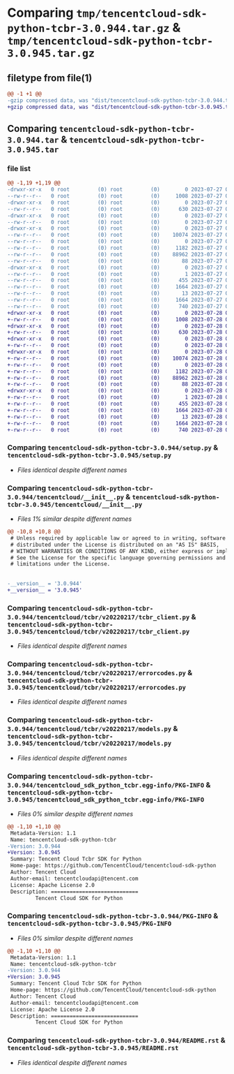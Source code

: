 # Comparing `tmp/tencentcloud-sdk-python-tcbr-3.0.944.tar.gz` & `tmp/tencentcloud-sdk-python-tcbr-3.0.945.tar.gz`

## filetype from file(1)

```diff
@@ -1 +1 @@
-gzip compressed data, was "dist/tencentcloud-sdk-python-tcbr-3.0.944.tar", last modified: Thu Jul 27 02:24:01 2023, max compression
+gzip compressed data, was "dist/tencentcloud-sdk-python-tcbr-3.0.945.tar", last modified: Fri Jul 28 00:36:05 2023, max compression
```

## Comparing `tencentcloud-sdk-python-tcbr-3.0.944.tar` & `tencentcloud-sdk-python-tcbr-3.0.945.tar`

### file list

```diff
@@ -1,19 +1,19 @@
-drwxr-xr-x   0 root         (0) root         (0)        0 2023-07-27 02:24:01.000000 tencentcloud-sdk-python-tcbr-3.0.944/
--rw-r--r--   0 root         (0) root         (0)     1008 2023-07-27 02:24:01.000000 tencentcloud-sdk-python-tcbr-3.0.944/setup.py
-drwxr-xr-x   0 root         (0) root         (0)        0 2023-07-27 02:24:01.000000 tencentcloud-sdk-python-tcbr-3.0.944/tencentcloud/
--rw-r--r--   0 root         (0) root         (0)      630 2023-07-27 02:24:01.000000 tencentcloud-sdk-python-tcbr-3.0.944/tencentcloud/__init__.py
-drwxr-xr-x   0 root         (0) root         (0)        0 2023-07-27 02:24:01.000000 tencentcloud-sdk-python-tcbr-3.0.944/tencentcloud/tcbr/
--rw-r--r--   0 root         (0) root         (0)        0 2023-07-27 02:24:01.000000 tencentcloud-sdk-python-tcbr-3.0.944/tencentcloud/tcbr/__init__.py
-drwxr-xr-x   0 root         (0) root         (0)        0 2023-07-27 02:24:01.000000 tencentcloud-sdk-python-tcbr-3.0.944/tencentcloud/tcbr/v20220217/
--rw-r--r--   0 root         (0) root         (0)    10074 2023-07-27 02:24:01.000000 tencentcloud-sdk-python-tcbr-3.0.944/tencentcloud/tcbr/v20220217/tcbr_client.py
--rw-r--r--   0 root         (0) root         (0)        0 2023-07-27 02:24:01.000000 tencentcloud-sdk-python-tcbr-3.0.944/tencentcloud/tcbr/v20220217/__init__.py
--rw-r--r--   0 root         (0) root         (0)     1182 2023-07-27 02:24:01.000000 tencentcloud-sdk-python-tcbr-3.0.944/tencentcloud/tcbr/v20220217/errorcodes.py
--rw-r--r--   0 root         (0) root         (0)    88962 2023-07-27 02:24:01.000000 tencentcloud-sdk-python-tcbr-3.0.944/tencentcloud/tcbr/v20220217/models.py
--rw-r--r--   0 root         (0) root         (0)       88 2023-07-27 02:24:01.000000 tencentcloud-sdk-python-tcbr-3.0.944/setup.cfg
-drwxr-xr-x   0 root         (0) root         (0)        0 2023-07-27 02:24:01.000000 tencentcloud-sdk-python-tcbr-3.0.944/tencentcloud_sdk_python_tcbr.egg-info/
--rw-r--r--   0 root         (0) root         (0)        1 2023-07-27 02:24:01.000000 tencentcloud-sdk-python-tcbr-3.0.944/tencentcloud_sdk_python_tcbr.egg-info/dependency_links.txt
--rw-r--r--   0 root         (0) root         (0)      455 2023-07-27 02:24:01.000000 tencentcloud-sdk-python-tcbr-3.0.944/tencentcloud_sdk_python_tcbr.egg-info/SOURCES.txt
--rw-r--r--   0 root         (0) root         (0)     1664 2023-07-27 02:24:01.000000 tencentcloud-sdk-python-tcbr-3.0.944/tencentcloud_sdk_python_tcbr.egg-info/PKG-INFO
--rw-r--r--   0 root         (0) root         (0)       13 2023-07-27 02:24:01.000000 tencentcloud-sdk-python-tcbr-3.0.944/tencentcloud_sdk_python_tcbr.egg-info/top_level.txt
--rw-r--r--   0 root         (0) root         (0)     1664 2023-07-27 02:24:01.000000 tencentcloud-sdk-python-tcbr-3.0.944/PKG-INFO
--rw-r--r--   0 root         (0) root         (0)      740 2023-07-27 02:24:01.000000 tencentcloud-sdk-python-tcbr-3.0.944/README.rst
+drwxr-xr-x   0 root         (0) root         (0)        0 2023-07-28 00:36:05.000000 tencentcloud-sdk-python-tcbr-3.0.945/
+-rw-r--r--   0 root         (0) root         (0)     1008 2023-07-28 00:36:05.000000 tencentcloud-sdk-python-tcbr-3.0.945/setup.py
+drwxr-xr-x   0 root         (0) root         (0)        0 2023-07-28 00:36:05.000000 tencentcloud-sdk-python-tcbr-3.0.945/tencentcloud/
+-rw-r--r--   0 root         (0) root         (0)      630 2023-07-28 00:36:05.000000 tencentcloud-sdk-python-tcbr-3.0.945/tencentcloud/__init__.py
+drwxr-xr-x   0 root         (0) root         (0)        0 2023-07-28 00:36:05.000000 tencentcloud-sdk-python-tcbr-3.0.945/tencentcloud/tcbr/
+-rw-r--r--   0 root         (0) root         (0)        0 2023-07-28 00:36:05.000000 tencentcloud-sdk-python-tcbr-3.0.945/tencentcloud/tcbr/__init__.py
+drwxr-xr-x   0 root         (0) root         (0)        0 2023-07-28 00:36:05.000000 tencentcloud-sdk-python-tcbr-3.0.945/tencentcloud/tcbr/v20220217/
+-rw-r--r--   0 root         (0) root         (0)    10074 2023-07-28 00:36:05.000000 tencentcloud-sdk-python-tcbr-3.0.945/tencentcloud/tcbr/v20220217/tcbr_client.py
+-rw-r--r--   0 root         (0) root         (0)        0 2023-07-28 00:36:05.000000 tencentcloud-sdk-python-tcbr-3.0.945/tencentcloud/tcbr/v20220217/__init__.py
+-rw-r--r--   0 root         (0) root         (0)     1182 2023-07-28 00:36:05.000000 tencentcloud-sdk-python-tcbr-3.0.945/tencentcloud/tcbr/v20220217/errorcodes.py
+-rw-r--r--   0 root         (0) root         (0)    88962 2023-07-28 00:36:05.000000 tencentcloud-sdk-python-tcbr-3.0.945/tencentcloud/tcbr/v20220217/models.py
+-rw-r--r--   0 root         (0) root         (0)       88 2023-07-28 00:36:05.000000 tencentcloud-sdk-python-tcbr-3.0.945/setup.cfg
+drwxr-xr-x   0 root         (0) root         (0)        0 2023-07-28 00:36:05.000000 tencentcloud-sdk-python-tcbr-3.0.945/tencentcloud_sdk_python_tcbr.egg-info/
+-rw-r--r--   0 root         (0) root         (0)        1 2023-07-28 00:36:05.000000 tencentcloud-sdk-python-tcbr-3.0.945/tencentcloud_sdk_python_tcbr.egg-info/dependency_links.txt
+-rw-r--r--   0 root         (0) root         (0)      455 2023-07-28 00:36:05.000000 tencentcloud-sdk-python-tcbr-3.0.945/tencentcloud_sdk_python_tcbr.egg-info/SOURCES.txt
+-rw-r--r--   0 root         (0) root         (0)     1664 2023-07-28 00:36:05.000000 tencentcloud-sdk-python-tcbr-3.0.945/tencentcloud_sdk_python_tcbr.egg-info/PKG-INFO
+-rw-r--r--   0 root         (0) root         (0)       13 2023-07-28 00:36:05.000000 tencentcloud-sdk-python-tcbr-3.0.945/tencentcloud_sdk_python_tcbr.egg-info/top_level.txt
+-rw-r--r--   0 root         (0) root         (0)     1664 2023-07-28 00:36:05.000000 tencentcloud-sdk-python-tcbr-3.0.945/PKG-INFO
+-rw-r--r--   0 root         (0) root         (0)      740 2023-07-28 00:36:05.000000 tencentcloud-sdk-python-tcbr-3.0.945/README.rst
```

### Comparing `tencentcloud-sdk-python-tcbr-3.0.944/setup.py` & `tencentcloud-sdk-python-tcbr-3.0.945/setup.py`

 * *Files identical despite different names*

### Comparing `tencentcloud-sdk-python-tcbr-3.0.944/tencentcloud/__init__.py` & `tencentcloud-sdk-python-tcbr-3.0.945/tencentcloud/__init__.py`

 * *Files 1% similar despite different names*

```diff
@@ -10,8 +10,8 @@
 # Unless required by applicable law or agreed to in writing, software
 # distributed under the License is distributed on an "AS IS" BASIS,
 # WITHOUT WARRANTIES OR CONDITIONS OF ANY KIND, either express or implied.
 # See the License for the specific language governing permissions and
 # limitations under the License.
 
 
-__version__ = '3.0.944'
+__version__ = '3.0.945'
```

### Comparing `tencentcloud-sdk-python-tcbr-3.0.944/tencentcloud/tcbr/v20220217/tcbr_client.py` & `tencentcloud-sdk-python-tcbr-3.0.945/tencentcloud/tcbr/v20220217/tcbr_client.py`

 * *Files identical despite different names*

### Comparing `tencentcloud-sdk-python-tcbr-3.0.944/tencentcloud/tcbr/v20220217/errorcodes.py` & `tencentcloud-sdk-python-tcbr-3.0.945/tencentcloud/tcbr/v20220217/errorcodes.py`

 * *Files identical despite different names*

### Comparing `tencentcloud-sdk-python-tcbr-3.0.944/tencentcloud/tcbr/v20220217/models.py` & `tencentcloud-sdk-python-tcbr-3.0.945/tencentcloud/tcbr/v20220217/models.py`

 * *Files identical despite different names*

### Comparing `tencentcloud-sdk-python-tcbr-3.0.944/tencentcloud_sdk_python_tcbr.egg-info/PKG-INFO` & `tencentcloud-sdk-python-tcbr-3.0.945/tencentcloud_sdk_python_tcbr.egg-info/PKG-INFO`

 * *Files 0% similar despite different names*

```diff
@@ -1,10 +1,10 @@
 Metadata-Version: 1.1
 Name: tencentcloud-sdk-python-tcbr
-Version: 3.0.944
+Version: 3.0.945
 Summary: Tencent Cloud Tcbr SDK for Python
 Home-page: https://github.com/TencentCloud/tencentcloud-sdk-python
 Author: Tencent Cloud
 Author-email: tencentcloudapi@tencent.com
 License: Apache License 2.0
 Description: ============================
         Tencent Cloud SDK for Python
```

### Comparing `tencentcloud-sdk-python-tcbr-3.0.944/PKG-INFO` & `tencentcloud-sdk-python-tcbr-3.0.945/PKG-INFO`

 * *Files 0% similar despite different names*

```diff
@@ -1,10 +1,10 @@
 Metadata-Version: 1.1
 Name: tencentcloud-sdk-python-tcbr
-Version: 3.0.944
+Version: 3.0.945
 Summary: Tencent Cloud Tcbr SDK for Python
 Home-page: https://github.com/TencentCloud/tencentcloud-sdk-python
 Author: Tencent Cloud
 Author-email: tencentcloudapi@tencent.com
 License: Apache License 2.0
 Description: ============================
         Tencent Cloud SDK for Python
```

### Comparing `tencentcloud-sdk-python-tcbr-3.0.944/README.rst` & `tencentcloud-sdk-python-tcbr-3.0.945/README.rst`

 * *Files identical despite different names*

